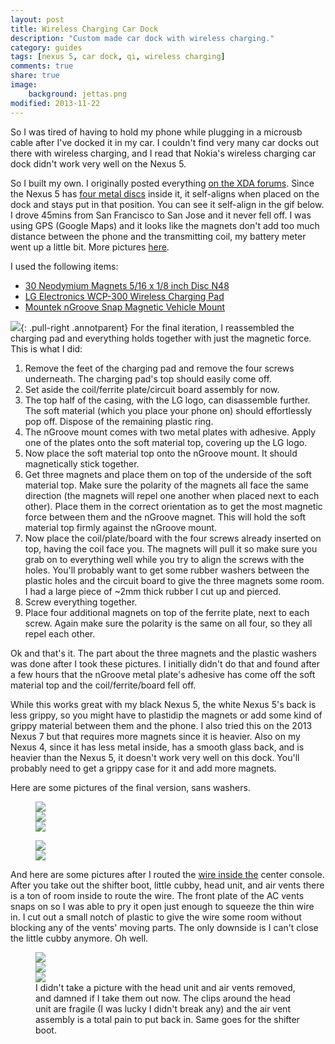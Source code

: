 ```yaml
---
layout: post
title: Wireless Charging Car Dock
description: "Custom made car dock with wireless charging."
category: guides
tags: [nexus 5, car dock, qi, wireless charging]
comments: true
share: true
image:
    background: jettas.png
modified: 2013-11-22
---
```


So I was tired of having to hold my phone while plugging in a microusb cable after I've docked it in my car. I couldn't
find very many car docks out there with wireless charging, and I read that Nokia's wireless charging car dock didn't
work very well on the Nexus 5.

So I built my own. I originally posted everything 
[on the XDA forums](http://forum.xda-developers.com/showthread.php?p=47509705#post47509705). Since the Nexus 5 has 
[four metal discs](http://www.ifixit.com/Teardown/Nexus+5+Teardown/19016#s53717) inside it, it self-aligns when placed
on the dock and stays put in that position. You can see it self-align in the gif below. I drove 45mins from San
Francisco to San Jose and it never fell off. I was using GPS (Google Maps) and it looks like the magnets don't add too
much distance between the phone and the transmitting coil, my battery meter went up a little bit. More pictures
[here](http://imgur.com/a/dhFnO).

I used the following items:

* [30 Neodymium Magnets 5/16 x 1/8 inch Disc N48](http://www.amazon.com/gp/product/B008PT6P1Q/)
* [LG Electronics WCP-300 Wireless Charging Pad](http://www.amazon.com/gp/product/B00C6VP03I/)
* [Mountek nGroove Snap Magnetic Vehicle Mount](http://www.amazon.com/gp/product/B00E9L0HGI/)

[![](http://i.imgur.com/X8fbOGl.gif)](http://imgur.com/X8fbOGl){: .pull-right .annotparent}
For the final iteration, I reassembled the charging pad and everything holds together with just the magnetic force.
This is what I did:

1. Remove the feet of the charging pad and remove the four screws underneath. The charging pad's top should easily come
off.
2. Set aside the coil/ferrite plate/circuit board assembly for now.
3. The top half of the casing, with the LG logo, can disassemble further. The soft material (which you place your phone
on) should effortlessly pop off. Dispose of the remaining plastic ring.
4. The nGroove mount comes with two metal plates with adhesive. Apply one of the plates onto the soft material top,
covering up the LG logo.
5. Now place the soft material top onto the nGroove mount. It should magnetically stick together.
6. Get three magnets and place them on top of the underside of the soft material top. Make sure the polarity of the
magnets all face the same direction (the magnets will repel one another when placed next to each other). Place them in
the correct orientation as to get the most magnetic force between them and the nGroove magnet. This will hold the soft
material top firmly against the nGroove mount.
7. Now place the coil/plate/board with the four screws already inserted on top, having the coil face you. The magnets
will pull it so make sure you grab on to everything well while you try to align the screws with the holes. You'll
probably want to get some rubber washers between the plastic holes and the circuit board to give the three magnets some
room. I had a large piece of ~2mm thick rubber I cut up and pierced.
8. Screw everything together.
9. Place four additional magnets on top of the ferrite plate, next to each screw. Again make sure the polarity is the
same on all four, so they all repel each other.

Ok and that's it. The part about the three magnets and the plastic washers was done after I took these pictures. I
initially didn't do that and found after a few hours that the nGroove metal plate's adhesive has come off the soft
material top and the coil/ferrite/board fell off.

While this works great with my black Nexus 5, the white Nexus 5's back is less grippy, so you might have to plastidip
the magnets or add some kind of grippy material between them and the phone. I also tried this on the 2013 Nexus 7 but
that requires more magnets since it is heavier. Also on my Nexus 4, since it has less metal inside, has a smooth glass
back, and is heavier than the Nexus 5, it doesn't work very well on this dock. You'll probably need to get a grippy
case for it and add more magnets.

Here are some pictures of the final version, sans washers.

<figure class="third">
    <a href="http://imgur.com/COavxfY"><div class="annotparent"><img src="http://i.imgur.com/COavxfYm.jpg">
    </div></a>
    <a href="http://imgur.com/qJONaXG"><div class="annotparent"><img src="http://i.imgur.com/qJONaXGm.jpg">
    </div></a>
    <a href="http://imgur.com/GhOvZg9"><div class="annotparent"><img src="http://i.imgur.com/GhOvZg9m.jpg">
    </div></a>
</figure>

<figure class="half">
    <a href="http://imgur.com/OvXMV5w"><div class="annotparent"><img src="http://i.imgur.com/OvXMV5wm.jpg">
    </div></a>
    <a href="http://imgur.com/dRQ4q77"><div class="annotparent"><img src="http://i.imgur.com/dRQ4q77m.jpg">
    </div></a>
    <figcaption></figcaption>
</figure>

And here are some pictures after I routed the [wire inside the](http://www.amazon.com/gp/product/B003YKX6WW/) center
console. After you take out the shifter boot, little cubby, head unit, and air vents there is a ton of room inside to
route the wire. The front plate of the AC vents snaps on so I was able to pry it open just enough to squeeze the thin
wire in. I cut out a small notch of plastic to give the wire some room without blocking any of the vents' moving parts.
The only downside is I can't close the little cubby anymore. Oh well.

<figure class="third">
    <a href="http://imgur.com/sRKNN6F"><div class="annotparent"><img src="http://i.imgur.com/sRKNN6Fm.jpg">
    </div></a>
    <a href="http://imgur.com/8R5ROC4"><div class="annotparent"><img src="http://i.imgur.com/8R5ROC4m.jpg">
    </div></a>
    <a href="http://imgur.com/7jA3c1J"><div class="annotparent"><img src="http://i.imgur.com/7jA3c1Jm.jpg">
    </div></a>
    <figcaption>I didn't take a picture with the head unit and air vents removed, and damned if I take them out now. The
    clips around the head unit are fragile (I was lucky I didn't break any) and the air vent assembly is a total pain to
    put back in. Same goes for the shifter boot.</figcaption>
</figure>
